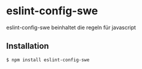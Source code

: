 # eslint-config-swe

eslint-config-swe beinhaltet die regeln für javascript

## Installation

```shell
$ npm install eslint-config-swe
```

